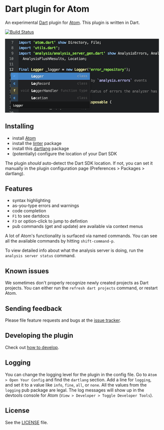 # Dart plugin for Atom

An experimental [Dart](https://www.dartlang.org) plugin for [Atom](https://atom.io).
This plugin is written in Dart.

[![Build Status](https://travis-ci.org/dart-atom/dartlang.svg)](https://travis-ci.org/dart-atom/dartlang)

![Screenshot of Dart plugin in Atom](screenshot.png?raw=true)

## Installing

- install [Atom](https://atom.io/)
- install the [linter][] package
- install this [dartlang][] package
- (potentially) configure the location of your Dart SDK

The plugin _should_ auto-detect the Dart SDK location. If not, you can set it
manually in the plugin configuration page (Preferences > Packages >
dartlang).

## Features

- syntax highlighting
- as-you-type errors and warnings
- code completion
- `F1` to see dartdocs
- `F3` or option-click to jump to defintion
- pub commands (get and update) are available via context menus

A lot of Atom's functionality is surfaced via named commands. You can see all
the available commands by hitting `shift-command-p`.

To view detailed info about what the analysis server is doing, run the
`analysis server status` command.

## Known issues

We sometimes don't properly recognize newly created projects as Dart projects.
You can either run the `refresh dart projects` command, or restart Atom.

## Sending feedback

Please file feature requests and bugs at the [issue tracker][tracker].

[tracker]: https://github.com/atom-dart/dartlang/issues

## Developing the plugin

Check out [how to develop][develop].

## Logging

You can change the logging level for the plugin in the config file. Go to
`Atom > Open Your Config` and find the `dartlang` section. Add a
line for `logging`, and set it to a value like `info`, `fine`, `all`, or `none`.
All the values from the `logging` pub package are legal. The log messages will
show up in the devtools console for Atom (`View > Developer > Toggle Developer Tools`).

## License

See the [LICENSE](https://github.com/dart-atom/dartlang/blob/master/LICENSE) file.

[linter]: https://atom.io/packages/linter
[develop]: https://github.com/dart-atom/dartlang/wiki/Developing
[dartlang]: https://atom.io/packages/dartlang
